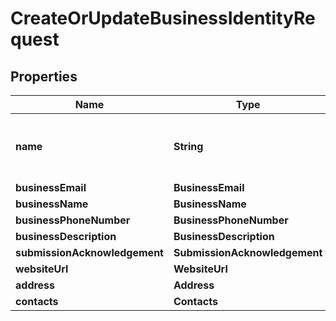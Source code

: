 

# CreateOrUpdateBusinessIdentityRequest


## Properties

| Name | Type | Description | Notes |
|------------ | ------------- | ------------- | -------------|
|**name** | **String** | The name associated with the authentication provider. |  |
|**businessEmail** | **BusinessEmail** |  |  [optional] |
|**businessName** | **BusinessName** |  |  [optional] |
|**businessPhoneNumber** | **BusinessPhoneNumber** |  |  [optional] |
|**businessDescription** | **BusinessDescription** |  |  [optional] |
|**submissionAcknowledgement** | **SubmissionAcknowledgement** |  |  [optional] |
|**websiteUrl** | **WebsiteUrl** |  |  [optional] |
|**address** | **Address** |  |  [optional] |
|**contacts** | **Contacts** |  |  [optional] |



